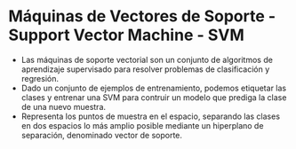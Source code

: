 # Máquinas de Vectores de Soporte  - Support Vector Machine - SVM

* Las máquinas de soporte vectorial son un conjunto de algoritmos de aprendizaje supervisado para resolver problemas de clasificación y regresión.
* Dado un conjunto de ejemplos de entrenamiento, podemos etiquetar las clases y entrenar una SVM para contruir un modelo que prediga la clase de una nuevo muestra.
* Representa los puntos de muestra en el espacio, separando las clases en dos espacios lo más amplio posible mediante un hiperplano de separación, denominado vector de soporte.

